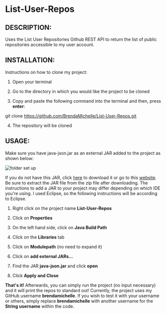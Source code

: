 # List-User-Repos

## DESCRIPTION: 

Uses the List User Repositories Github REST API to return the list of public repositories accessible 
to my user account. 

## INSTALLATION: 

Instructions on how to clone my project:

1. Open your terminal

2. Go to the directory in which you would like the project to be cloned

3. Copy and paste the following command into the terminal and then, press **enter**: 

git clone https://github.com/BrendaMichelle/List-User-Repos.git

4. The repository will be cloned




## USAGE: 

Make sure you have java-json.jar as an external JAR added to the project as shown below:

![folder set up](https://user-images.githubusercontent.com/8907035/48665234-1770a200-ea79-11e8-945e-b4a47d279ec5.png)


If you do not have this JAR, click [here](http://chillyfacts.com/wp-content/uploads/2017/07/java-json.zip) to download it or go to this [website](http://chillyfacts.com/download-java-json-jar/). 
Be sure to extract the JAR file from the zip file after downloading. The instructions to add a JAR to your project may differ
depending on which IDE you're using. I used Eclipse, so the following instructions will be according to Eclipse.


1. Right click on the project name **List-User-Repos**

2. Click on **Properties**

3. On the left hand side, click on **Java Build Path**

4. Click on the **Libraries** tab

5. Click on **Modulepath** (no need to expand it)

6. Click on **add external JARs...**

7. Find the JAR **java-json.jar** and click **open**

8. Click **Apply and Close**


**That's it!** Afterwards, you can simply run the project (no input necessary) and it will print the repos to standard out! 
Currently, the project uses my GitHub username **brendamichelle**. If you wish to test it with your username or others, 
simply replace **brendamichelle** with another username for the **String username** within the code.



